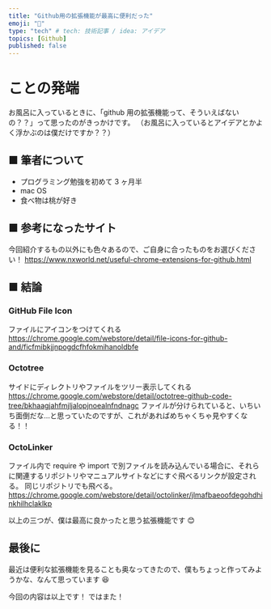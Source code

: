 ```yaml
---
title: "Github用の拡張機能が最高に便利だった"
emoji: "🎃"
type: "tech" # tech: 技術記事 / idea: アイデア
topics: [Github]
published: false
---
```


# ことの発端

お風呂に入っているときに、「github 用の拡張機能って、そういえばないの？？」って思ったのがきっかけです。
（お風呂に入っているとアイデアとかよく浮かぶのは僕だけですか？？）

## ■ 筆者について

- プログラミング勉強を初めて 3 ヶ月半
- mac OS
- 食べ物は桃が好き

## ■ 参考になったサイト

今回紹介するもの以外にも色々あるので、ご自身に合ったものをお選びください！
https://www.nxworld.net/useful-chrome-extensions-for-github.html

## ■ 結論

### GitHub File Icon

ファイルにアイコンをつけてくれる
https://chrome.google.com/webstore/detail/file-icons-for-github-and/ficfmibkjjnpogdcfhfokmihanoldbfe

### Octotree

サイドにディレクトリやファイルをツリー表示してくれる
https://chrome.google.com/webstore/detail/octotree-github-code-tree/bkhaagjahfmjljalopjnoealnfndnagc
ファイルが分けられていると、いちいち面倒だな...と思っていたのですが、これがあればめちゃくちゃ見やすくなる！！

### OctoLinker

ファイル内で require や import で別ファイルを読み込んでいる場合に、それらに関連するリポジトリやマニュアルサイトなどにすぐ飛べるリンクが設定される。
同じリポジトリでも飛べる。
https://chrome.google.com/webstore/detail/octolinker/jlmafbaeoofdegohdhinkhilhclaklkp

以上の三つが、僕は最高に良かったと思う拡張機能です 😊

## 最後に

最近は便利な拡張機能を見ることも奥なってきたので、僕もちょっと作ってみようかな、なんて思っています 😆

今回の内容は以上です！
ではまた！
